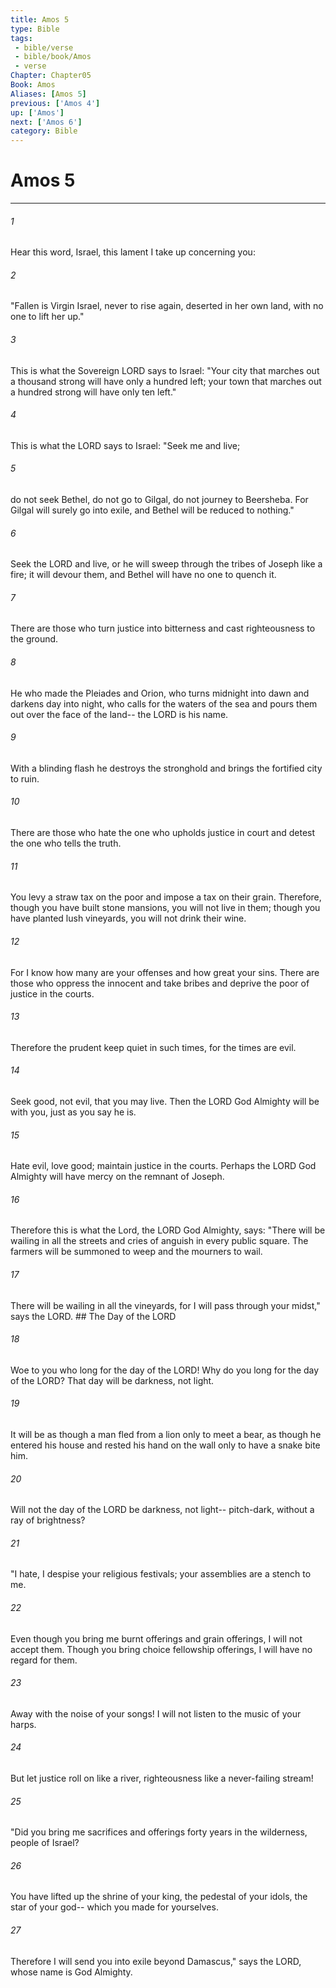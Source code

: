 ```yaml
---
title: Amos 5
type: Bible
tags:
 - bible/verse
 - bible/book/Amos
 - verse
Chapter: Chapter05
Book: Amos
Aliases: [Amos 5]
previous: ['Amos 4']
up: ['Amos']
next: ['Amos 6']
category: Bible
---
```

# Amos 5

***


###### 1 
Hear this word, Israel, this lament I take up concerning you: 

###### 2 
"Fallen is Virgin Israel, never to rise again, deserted in her own land, with no one to lift her up." 

###### 3 
This is what the Sovereign LORD says to Israel: "Your city that marches out a thousand strong will have only a hundred left; your town that marches out a hundred strong will have only ten left." 

###### 4 
This is what the LORD says to Israel: "Seek me and live; 

###### 5 
do not seek Bethel, do not go to Gilgal, do not journey to Beersheba. For Gilgal will surely go into exile, and Bethel will be reduced to nothing." 

###### 6 
Seek the LORD and live, or he will sweep through the tribes of Joseph like a fire; it will devour them, and Bethel will have no one to quench it. 

###### 7 
There are those who turn justice into bitterness and cast righteousness to the ground. 

###### 8 
He who made the Pleiades and Orion, who turns midnight into dawn and darkens day into night, who calls for the waters of the sea and pours them out over the face of the land-- the LORD is his name. 

###### 9 
With a blinding flash he destroys the stronghold and brings the fortified city to ruin. 

###### 10 
There are those who hate the one who upholds justice in court and detest the one who tells the truth. 

###### 11 
You levy a straw tax on the poor and impose a tax on their grain. Therefore, though you have built stone mansions, you will not live in them; though you have planted lush vineyards, you will not drink their wine. 

###### 12 
For I know how many are your offenses and how great your sins. There are those who oppress the innocent and take bribes and deprive the poor of justice in the courts. 

###### 13 
Therefore the prudent keep quiet in such times, for the times are evil. 

###### 14 
Seek good, not evil, that you may live. Then the LORD God Almighty will be with you, just as you say he is. 

###### 15 
Hate evil, love good; maintain justice in the courts. Perhaps the LORD God Almighty will have mercy on the remnant of Joseph. 

###### 16 
Therefore this is what the Lord, the LORD God Almighty, says: "There will be wailing in all the streets and cries of anguish in every public square. The farmers will be summoned to weep and the mourners to wail. 

###### 17 
There will be wailing in all the vineyards, for I will pass through your midst," says the LORD. ## The Day of the LORD 

###### 18 
Woe to you who long for the day of the LORD! Why do you long for the day of the LORD? That day will be darkness, not light. 

###### 19 
It will be as though a man fled from a lion only to meet a bear, as though he entered his house and rested his hand on the wall only to have a snake bite him. 

###### 20 
Will not the day of the LORD be darkness, not light-- pitch-dark, without a ray of brightness? 

###### 21 
"I hate, I despise your religious festivals; your assemblies are a stench to me. 

###### 22 
Even though you bring me burnt offerings and grain offerings, I will not accept them. Though you bring choice fellowship offerings, I will have no regard for them. 

###### 23 
Away with the noise of your songs! I will not listen to the music of your harps. 

###### 24 
But let justice roll on like a river, righteousness like a never-failing stream! 

###### 25 
"Did you bring me sacrifices and offerings forty years in the wilderness, people of Israel? 

###### 26 
You have lifted up the shrine of your king, the pedestal of your idols, the star of your god-- which you made for yourselves. 

###### 27 
Therefore I will send you into exile beyond Damascus," says the LORD, whose name is God Almighty. 
